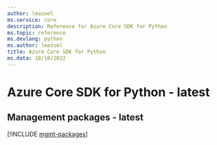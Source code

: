 ```yaml
---
author: lmazuel
ms.service: core
description: Reference for Azure Core SDK for Python
ms.topic: reference
ms.devlang: python
ms.author: lmazuel
title: Azure Core SDK for Python
ms.data: 10/10/2022
---
```

# Azure Core SDK for Python - latest

## Management packages - latest
[!INCLUDE [mgmt-packages](core-mgmt-index.md)]